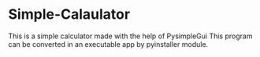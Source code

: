 # Simple-Calaulator
This is a simple calculator made with the help of PysimpleGui
This program can be converted in an executable app by pyinstaller module.
